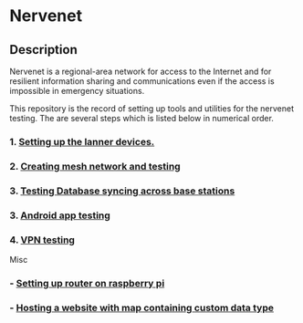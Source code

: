 # Nervenet

## Description
Nervenet is a regional-area network for access to the Internet and for resilient information sharing and communications even if the access is impossible in emergency situations.

This repository is the record of setting up tools and utilities for the nervenet testing. The are several steps which is listed below in numerical order.

### 1. [Setting up the lanner devices.](https://github.com/yowada/NerveNet/blob/main/setup/lanner.md)
### 2. [Creating mesh network and testing](https://github.com/yowada/NerveNet/blob/main/mesh/mesh.md)
### 3. [Testing Database syncing across base stations](https://github.com/yowada/NerveNet/blob/main/dbsync/dbsync.md)
### 3. [Android app testing](https://github.com/yowada/NerveNet/blob/main/android/android.md)
### 4. [VPN testing](https://github.com/yowada/NerveNet/blob/main/vpn/vpn.md)

Misc
### - [Setting up router on raspberry pi](https://github.com/yowada/NerveNet/blob/main/router_pi/router.md)
### - [Hosting a website with map containing custom data type](https://github.com/yowada/NerveNet/blob/main/site/site.md)
